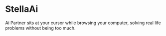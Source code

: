 # StellaAi
Ai Partner sits at your cursor while browsing your computer, solving real life problems without being too much.
